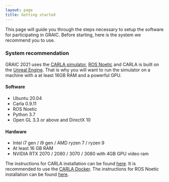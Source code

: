 ```yaml
---
layout: page
title: Getting started
---
```

This page will guide you through the steps necessary to setup the software for participating in GRAIC. Before starting, here is the system we recommend you to use.

### System recommendation

GRAIC 2021 uses the [CARLA simulator](https://carla.org/), [ROS Noetic](https://www.ros.org/) and CARLA is built on the [Unreal Engine](https://www.unrealengine.com/en-US/). That is why you will want to run the simulator on a machine with a at least 16GB RAM and a powerful GPU.

#### Software
- Ubuntu 20.04
- Carla 0.9.11
- ROS Noetic
- Python 3.7
- Open GL 3.3 or above and DirectX 10

#### Hardware
- Intel i7 gen / i9 gen / AMD ryzen 7 / ryzen 9
- At least 16 GB RAM
- NVIDIA RTX 2070 / 2080 / 3070 / 3080 with 4GB GPU video ram

The instructions for CARLA installation can be found [here](https://carla.readthedocs.io/en/latest/build_linux/). It is recommended to use the [CARLA Docker](https://hub.docker.com/r/carlasim/carla). The instructions for ROS Noetic installation can be found [here](http://wiki.ros.org/noetic/Installation/Ubuntu).
